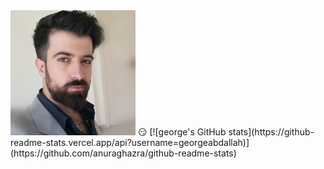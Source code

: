 
<img src="FB_IMG_1650627069618.jpg" width="200">
😏
[![george's GitHub stats](https://github-readme-stats.vercel.app/api?username=georgeabdallah)](https://github.com/anuraghazra/github-readme-stats)


